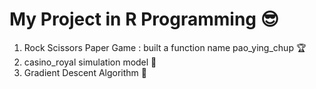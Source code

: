 # My Project in R Programming 😎
1. Rock Scissors Paper Game : built a function name pao_ying_chup 🏆
2. casino_royal simulation model 🌠
3. Gradient Descent Algorithm 🎊
